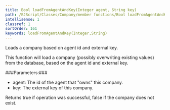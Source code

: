 ```yaml
---
title: Bool loadFromAgentAndKey(Integer agent, String key)
path: /EJScript/Classes/Company/member functions/Bool loadFromAgentAndKey(Integer agent, String key)
intellisense: 1
classref: 1
sortOrder: 161
keywords: loadFromAgentAndKey(Integer,String)
---
```


Loads a company based on agent id and external key.

This function will load a company (possibly overwriting existing values) from the database, based on the agent id and external key.



###Parameters:###


 - agent: The id of the agent that "owns" this company.
 - key: The external key of this company.


Returns true if operation was successful, false if the company does not exist.


